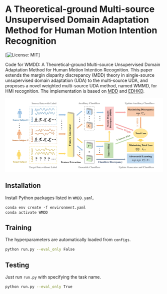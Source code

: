 # A Theoretical-ground Multi-source Unsupervised Domain Adaptation Method for Human Motion Intention Recognition

[![License: MIT](https://img.shields.io/badge/License-MIT-blue.svg)]

Code for WMDD: A Theoretical-ground Multi-source Unsupervised Domain Adaptation Method for Human Motion Intention Recognition. This paper extends the margin disparity discrepancy (MDD) theory in single-source unsupervised domain adaptation (UDA) to the multi-source UDA, and proposes a novel weighted multi-source UDA method, named WMMD, for HMI recognition. The implementation is based on [MDD](https://github.com/thuml/MDD) and [EDHKD](https://github.com/KuangenZhang/EDH).

<div style="text-align: center;">
<img src="result/picture.jpg">
</div>

## Installation

Install Python packages listed in `WMDD.yaml`.
   ```
   conda env create -f environment.yaml
   conda activate WMDD
   ```
   
## Training

The hyperparameters are automatically loaded from `configs`.

```bash
python run.py --eval_only False
```

## Testing

Just run `run.py` with specifying the task name.

```bash
python run.py --eval_only True
```

